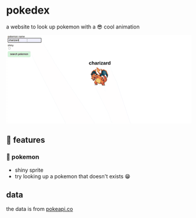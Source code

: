 # pokedex

a website to look up pokemon with a 😎 cool animation

![pokedex](https://raw.githubusercontent.com/colorlessenergy/pokedex/main/pokedex-README.gif "pokedex")

## 📖 features

### 🦄 pokemon

* shiny sprite
* try looking up a pokemon that doesn't exists 😁

## data

the data is from [pokeapi.co](https://pokeapi.co/)
